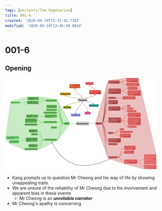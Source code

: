 ```yaml
---
tags: [en/texts/The Vegetarian]
title: 001-6
created: '2020-09-19T13:32:42.738Z'
modified: '2020-09-19T13:46:48.064Z'
---
```


# 001-6
## Opening
![pages 1-6](../maps/1-6.svg)

- Kang prompts us to question Mr Cheong and his way of life by showing unappealing traits.
- We are unsure of the reliability of Mr Cheong due to his involvement and apparent bias in these events
  - Mr Cheong is an ***unreliable narrator***
- Mr Cheong's apathy is concerning
